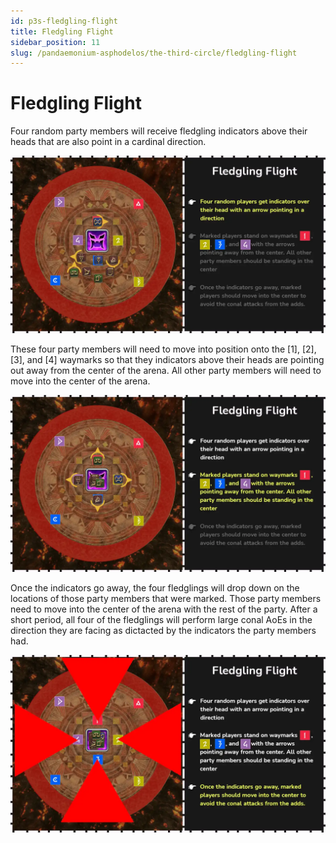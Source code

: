 ```yaml
---
id: p3s-fledgling-flight
title: Fledgling Flight
sidebar_position: 11
slug: /pandaemonium-asphodelos/the-third-circle/fledgling-flight
---
```


# Fledgling Flight
Four random party members will receive fledgling indicators above their heads that are also point in a cardinal direction.

![Step One](/img/pandaemonium-asphodelos/the-third-circle/fledgling-flight-step-one.webp)

These four party members will need to move into position onto the [1], [2], [3], and [4] waymarks so that they indicators above their heads are pointing out away from the center of the arena.  All other party members will need to move into the center of the arena.

![Step Two](/img/pandaemonium-asphodelos/the-third-circle/fledgling-flight-step-two.webp)

Once the indicators go away, the four fledglings will drop down on the locations of those party members that were marked. Those party members need to move into the center of the arena with the rest of the party.  After a short period, all four of the fledglings will perform large conal AoEs in the direction they are facing as dictacted by the indicators the party members had.

![Step Three](/img/pandaemonium-asphodelos/the-third-circle/fledgling-flight-step-three.webp)